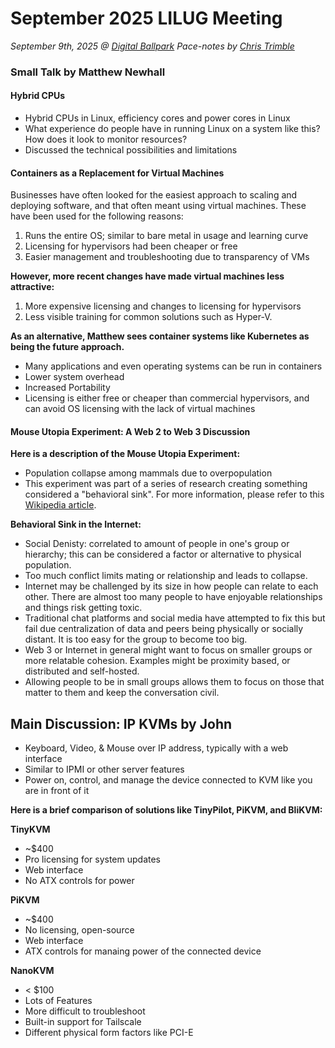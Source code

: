 # September 2025 LILUG Meeting
*September 9th, 2025 @ [Digital Ballpark](https://maps.app.goo.gl/Uef2PiZBpZLd1n3QA)*
*Pace-notes by [Chris Trimble](https://github.com/Trimble-tech)*

### Small Talk by Matthew Newhall
#### Hybrid CPUs
- Hybrid CPUs in Linux, efficiency cores and power cores in Linux
- What experience do people have in running Linux on a system like this? How does it look to monitor resources?
- Discussed the technical possibilities and limitations

#### Containers as a Replacement for Virtual Machines
Businesses have often looked for the easiest approach to scaling and deploying software, and that often meant using virtual machines. These have been used for the following reasons:
1. Runs the entire OS; similar to bare metal in usage and learning curve
2. Licensing for hypervisors had been cheaper or free
3. Easier management and troubleshooting due to transparency of VMs

**However, more recent changes have made virtual machines less attractive:**
1. More expensive licensing and changes to licensing for hypervisors
2. Less visible training for common solutions such as Hyper-V.

**As an alternative, Matthew sees container systems like Kubernetes as being the future approach.**
- Many applications and even operating systems can be run in containers
- Lower system overhead
- Increased Portability
- Licensing is either free or cheaper than commercial hypervisors, and can avoid OS licensing with the lack of virtual machines

#### Mouse Utopia Experiment: A Web 2 to Web 3 Discussion
**Here is a description of the Mouse Utopia Experiment:**
- Population collapse among mammals due to overpopulation
- This experiment was part of a series of research creating something considered a "behavioral sink". For more information, please refer to this [Wikipedia article](https://en.wikipedia.org/wiki/Behavioral_sink).

**Behavioral Sink in the Internet:**
- Social Denisty: correlated to amount of people in one's group or hierarchy; this can be considered a factor or alternative to physical population.
- Too much conflict limits mating or relationship and leads to collapse.
- Internet may be challenged by its size in how people can relate to each other. There are almost too many people to have enjoyable relationships and things risk getting toxic.
- Traditional chat platforms and social media have attempted to fix this but fail due centralization of data and peers being physically or socially distant. It is too easy for the group to become too big.
- Web 3 or Internet in general might want to focus on smaller groups or more relatable cohesion. Examples might be proximity based, or distributed and self-hosted.
- Allowing people to be in small groups allows them to focus on those that matter to them and keep the conversation civil.

## Main Discussion: IP KVMs by John
- Keyboard, Video, & Mouse over IP address, typically with a web interface
- Similar to IPMI or other server features
- Power on, control, and manage the device connected to KVM like you are in front of it

**Here is a brief comparison of solutions like TinyPilot, PiKVM, and BliKVM:**

**TinyKVM**
- ~$400
- Pro licensing for system updates
- Web interface
- No ATX controls for power

**PiKVM**
- ~$400
- No licensing, open-source
- Web interface
- ATX controls for manaing power of the connected device

**NanoKVM**
- < $100 
- Lots of Features
- More difficult to troubleshoot
- Built-in support for Tailscale
- Different physical form factors like PCI-E
